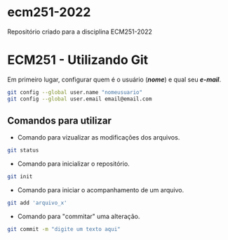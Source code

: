 # ecm251-2022
Repositório criado para a disciplina ECM251-2022
# ECM251 - Utilizando Git

Em primeiro lugar, configurar quem é o usuário (***nome***) e qual seu ***e-mail***.

```bash
git config --global user.name "nomeusuario"
git config --global user.email email@email.com
```

## Comandos para utilizar

- Comando para vizualizar as modificações dos arquivos.

```bash
git status
```
- Comando para inicializar o repositório.

```bash
git init
```

- Comando para iniciar o acompanhamento de um arquivo.

```bash
git add 'arquivo_x'
```

- Comando para "commitar" uma alteração.

```bash
git commit -m "digite um texto aqui"
```



